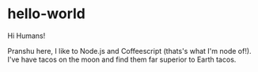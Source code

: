 # hello-world

Hi Humans!

Pranshu here, I like to Node.js and Coffeescript (thats's what I'm node of!).
I've have tacos on the moon and find them far superior to Earth tacos.
